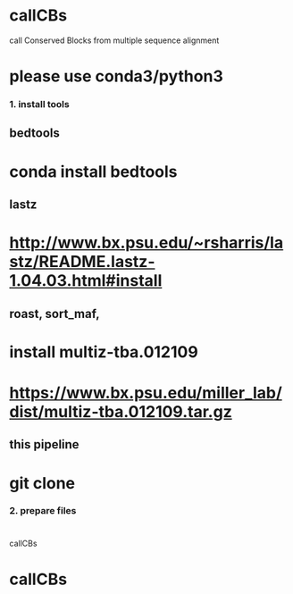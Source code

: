# callCBs
call Conserved Blocks from multiple sequence alignment

# please use conda3/python3

### 1. install tools 
## bedtools
# conda install bedtools

## lastz
# http://www.bx.psu.edu/~rsharris/lastz/README.lastz-1.04.03.html#install

## roast, sort_maf, 
# install multiz-tba.012109
# https://www.bx.psu.edu/miller_lab/dist/multiz-tba.012109.tar.gz

## this pipeline
# git clone

### 2. prepare files
#

callCBs
# callCBs
